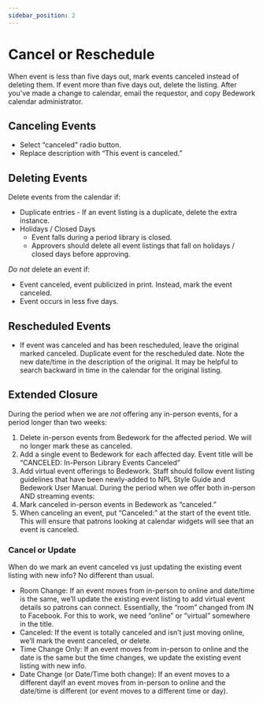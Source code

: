 ```yaml
---
sidebar_position: 2
---
```


# Cancel or Reschedule

When event is less than five days out, mark events canceled instead of deleting them. If event more than five days out, delete the listing. After you've made a change to calendar, email the requestor, and copy Bedework calendar administrator.
## Canceling Events
-	Select “canceled” radio button.
-	Replace description with “This event is canceled.” 
## Deleting Events
Delete events from the calendar if:
-	Duplicate entries - If an event listing is a duplicate, delete the extra instance.
-	Holidays / Closed Days 
    - Event falls during a period library is closed.
    - Approvers should delete all event listings that fall on holidays / closed days before approving.

_Do not_ delete an event if:
-	Event canceled, event publicized in print. Instead, mark the event canceled.
-   Event occurs in less five days.


## Rescheduled Events
-	If event was canceled and has been rescheduled, leave the original marked canceled. Duplicate event for the rescheduled date. Note the new date/time in the description of the original. It may be helpful to search backward in time in the calendar for the original listing.
## Extended Closure
During the period when we are _not_ offering any in-person events, for a period longer than two weeks:
1. Delete in-person events from Bedework for the affected period. We will no longer mark these as canceled.
1. Add a single event to Bedework for each affected day. Event title will be “CANCELED: In-Person Library Events Canceled”
1. Add virtual event offerings to Bedework. Staff should follow event listing guidelines that have been newly-added to NPL Style Guide and Bedework User Manual.
During the period when we offer both in-person AND streaming events:
1.	Mark canceled in-person events in Bedework as “canceled.”
1.	When canceling an event, put “Canceled:” at the start of the event title. This will ensure that patrons looking at calendar widgets will see that an event is canceled.
### Cancel or Update
When do we mark an event canceled vs just updating the existing event listing with new info? No different than usual.
- Room Change: If an event moves from in-person to online and date/time is the same, we’ll update the existing event listing to add virtual event details so patrons can connect. Essentially, the “room” changed from IN to Facebook. For this to work, we need “online” or “virtual” somewhere in the title.
- Canceled: If the event is totally canceled and isn’t just moving online, we’ll mark the event canceled, or delete.
- Time Change Only: If an event moves from in-person to online and the date is the same but the time changes, we update the existing event listing with new info.
- Date Change (or Date/Time both change): If an event moves to a different dayIf an event moves from in-person to online and the date/time is different (or event moves to a different time or day).